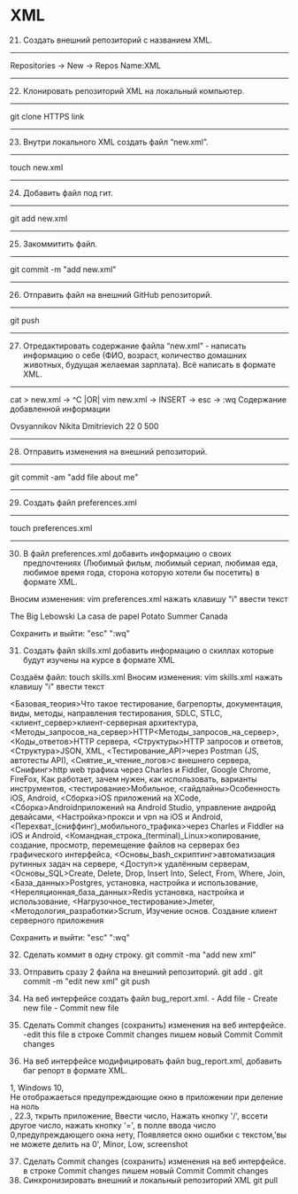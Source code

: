 # XML

 21. Создать внешний репозиторий c названием XML.
***
Repositories -> New -> Repos Name:XML
***
 22. Клонировать репозиторий XML на локальный компьютер.
***
git clone HTTPS link
***
 23. Внутри локального XML создать файл “new.xml”.
***
touch new.xml
***
 24. Добавить файл под гит.
***
git add new.xml
***
 25. Закоммитить файл.
***
git commit -m "add new.xml"
***
 26. Отправить файл на внешний GitHub репозиторий.
***
git push
***
 27. Отредактировать содержание файла “new.xml” - написать информацию о себе (ФИО, возраст, количество домашних животных, будущая желаемая зарплата). Всё написать в формате XML.
***
cat > new.xml -> ^C |OR| vim new.xml -> INSERT -> esc -> :wq
Содержание добавленной информации

<info>
 <FIO>Ovsyannikov Nikita Dmitrievich</FIO>
 <AGE>22</AGE>
 <number_of_pets>0</number_of_pets>
 <Future_desired_salary>500</Future_desired_salary>
</info>

***
 28. Отправить изменения на внешний репозиторий.
***
git commit -am "add file about me"
***
 29. Создать файл preferences.xml
***
touch preferences.xml
***
30. В файл preferences.xml добавить информацию о своих предпочтениях (Любимый фильм, любимый сериал, любимая еда, любимое время года, сторона которую хотели бы посетить) в формате XML.
  
Вносим изменения: vim preferences.xml
нажать клавишу "i" ввести текст

<Favorite>
 <Favorite_movie>The Big Lebowski</Favorite_movie>
 <Favorite_series>La casa de papel</Favorite_series>
 <favorite_food>Potato</favorite_food>
 <favorite_time_of_year>Summer</favorite_time_of_year>
 <country_you_like_to_visit>Canada</country_you_like_to_visit>
</Favorite>

Cохранить и выйти: "esc" ":wq"

 31. Создать файл skills.xml добавить информацию о скиллах которые будут изучены на курсе в формате XML 

Создаём файл: touch skills.xml
Вносим изменения: vim skills.xml
нажать клавишу "i" ввести текст

<skills>
    <Базовая_теория>Что такое тестирование, багрепорты, документация, виды, методы, направления тестирования, SDLC, STLC</Базовая_теория>,
    <клиент_сервер>клиент-серверная архитектура</клиент_сервер>,
    <Методы_запросов_на_сервер>HTTP<Методы_запросов_на_сервер>,
    <Коды_ответов>HTTP сервера</Коды_ответов>,
    <Структуры>HTTP запросов и ответов</Структуры>,
    <Структура>JSON, XML</Структуры>,
    <Тестирование_API>через Postman (JS, автотесты API)</Тестирование_API>,
    <Снятие_и_чтение_логов>c внешнего сервера</Снятие_и_чтение_логов>,
    <Снифинг>http web трафика через Charles и Fiddler</Снифинг>,
    <Dev_Tools_веб_браузеров>Google Chrome, FireFox</Dev_Tools_веб_браузеров>,
    <VPN>Как работает, зачем нужен, как использовать, варианты инструментов</VPN>,
    <тестирование>Мобильное</тестирование>,
    <гайдлайны>Особенность iOS, Android</гайдлайны>,
    <Сборка>iOS приложений на XCode</Сборка>,
    <Сборка>Androidприложений на Android Studio</Сборка>,
    <ADB>управление андройд девайсами</ADB>,
    <Настройка>прокси и vpn на iOS и Android</Настройка>,
    <Перехват_(сниффинг)_мобильного_трафика>через Charles и Fiddler на iOS и Android</Перехват_(сниффинг)_мобильного_трафика>,
    <Командная_строка_(terminal)_Linux>копирование, создание, просмотр, перемещение файлов на серверах без графического интерфейса</Командная_строка_(terminal)_Linux>,
    <Основы_bash_скриптинг>автоматизация рутинных задач на сервере</Основы_bash_скриптинг>,
    <Доступ>к удалённым серверам</Доступ>,
    <Основы_SQL>Create, Delete, Drop, Insert Into, Select, From, Where, Join</Основы_SQL>,
    <База_данных>Postgres, установка, настройка и использование</База_данных>,
    <Нереляционная_база_данных>Redis установка, настройка и использование</Нереляционная_база_данных>,
    <Нагрузочное_тестирование>Jmeter</Нагрузочное_тестирование>,
    <Методология_разработки>Scrum</Методология_разработки>,
    <Python>Изучение основ. Создание клиент серверного приложения</Python>
</skills>

Cохранить и выйти: "esc" ":wq"

 32. Сделать коммит в одну строку.                   git commit -ma "add new xml"

 33. Отправить сразу 2 файла на внешний репозиторий.
                                                     git add . 
                                                     git commit -m "edit new xml"
                                                     git push

 34. На веб интерфейсе создать файл bug_report.xml.  - Add file
							    - Create new file
							    - Commit new file
 35. Сделать Commit changes (сохранить) изменения на веб интерфейсе. -edit this file
                                                                     в строке Commit changes пишем новый Commit
                                                                     Commit changes

 36. На веб интерфейсе модифицировать файл bug_report.xml, добавить баг репорт в формате XML.

<bug>
    <ID>1</ID>,
    <Version>Windows 10</Version>,
    <Summary>Не отображаеться предупреждающие окно в приложении при деление на ноль</Summary>,
    <Req_id>22.3</Req_id>,
    <Steps>ткрыть приложение, Ввести число, Нажать кнопку '/', вссети другое число, нажать кнопку '='</Steps>,
    <Actual_result>в полле ввода число 0,предупреждающего окна нету</Actual_result>,
    <Expected_result>Появляется окно ошибки с текстом,'вы не можете делить на 0'</Expected_result>,
    <Severity>Minor</Severity>,
    <Priority>Low</Priority>,
    <Attachments>screenshot</Attachments>
</bug>

 37. Сделать Commit changes (сохранить) изменения на веб интерфейсе.    в строке Commit changes пишем новый Commit
                                                                     Commit changes
 38. Синхронизировать внешний и локальный репозиторий XML   git pull
